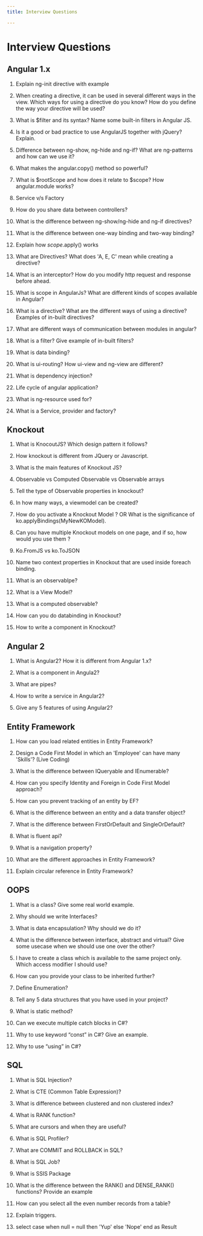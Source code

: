 ```yaml
---
title: Interview Questions

---
```


# Interview Questions

## Angular 1.x

1. Explain ng-init directive with example

1. When creating a directive, it can be used in several different ways in the view. Which ways for using a directive do you know? How do you define the way your directive will be used?

1. What is $filter and its syntax? Name some built-in filters in Angular JS.

1. Is it a good or bad practice to use AngularJS together with jQuery? Explain.

1.	Difference between ng-show, ng-hide and ng-if? What are ng-patterns and how can we use it?

1.	What makes the angular.copy() method so powerful?

1.	What is $rootScope and how does it relate to $scope? How angular.module works?

1.	Service v/s Factory

1.	How do you share data between controllers?

1.	What is the difference between ng-show/ng-hide and ng-if directives?

1.	What is the difference between one-way binding and two-way binding?

1.	Explain how $scope.$apply() works

1.	What are Directives? What does 'A, E, C' mean while creating a directive?

1.	What is an interceptor? How do you modify http request and response before ahead.

1. What is scope in AngularJs? What are different kinds of scopes available in Angular?

1. What is a directive? What are the different ways of using a directive? Examples of in-built directives?

1. What are different ways of communication between modules in angular?

1. What is a filter? Give example of in-built filters?

1. What is data binding?

1. What is ui-routing? How ui-view and ng-view are different?

1. What is dependency injection?

1. Life cycle of angular application?

1. What is ng-resource used for?

1. What is a Service, provider and factory?

## Knockout

1.	What is KnocoutJS? Which design pattern it follows?

1.	How knockout is different from JQuery or Javascript.

1.	What is the main features of Knockout JS?

1.	Observable vs Computed Observable vs Observable arrays

1.	Tell the type of Observable properties in knockout?

1.	In how many ways, a viewmodel can be created?

1.	How do you activate a Knockout Model ?  OR What is the significance of ko.applyBindings(MyNewKOModel).

1.	Can you have multiple Knockout models on one page, and if so, how would you use them ?

1.	Ko.FromJS vs ko.ToJSON

1.	Name two context properties in Knockout that are used inside foreach binding.


1. What is an observablpe?

1. What is a View Model?

1. What is a computed observable?

1. How can you do databinding in Knockout?

1. How to write a component in Knockout?

## Angular 2

1. What is Angular2? How it is different from Angular 1.x?

1. What is a component in Angula2?

1. What are pipes?

1. How to write a service in Angular2?

1. Give any 5 features of using Angular2?

## Entity Framework

1. How can you load related entities in Entity Framework?

1. Design a Code First Model in which an 'Employee' can have many 'Skills'? (Live Coding)

1. What is the difference between IQueryable and IEnumerable?

1. How can you specify Identity and Foreign in Code First Model approach?

1. How can you prevent tracking of an entity by EF?

1. What is the difference between an entity and a data transfer object?

1. What is the difference between FirstOrDefault and SingleOrDefault?

1. What is fluent api?

1. What is a navigation property?

1. What are the different approaches in Entity Framework?

1. Explain circular reference in Entity Framework?

## OOPS

1. What is a class? Give some real world example.

1. Why should we write Interfaces?

1. What is data encapsulation? Why should we do it?

1. What is the difference between interface, abstract and virtual? Give some usecase when we should use one over the other?

1. I have to create a class which is available to the same project only. Which access modifier I should use?

1. How can you provide your class to be inherited further? 

1. Define Enumeration?

1. Tell any 5 data structures that you have used in your project?

1. What is static method?

1. Can we execute multiple catch blocks in C#?

1. Why to use keyword “const” in C#? Give an example.

1. Why to use “using” in C#?

## SQL

1. What is SQL Injection?

1. What is CTE (Common Table Expression)?

1. What is difference between clustered and non clustered index?

1. What is RANK function?

1. What are cursors and when they are useful?

1. What is SQL Profiler?

1. What are COMMIT and ROLLBACK in SQL?

1. What is SQL Job?

1. What is SSIS Package

1. What is the difference between the RANK() and DENSE_RANK() functions? Provide an example

1. How can you select all the even number records from a table?

1. Explain triggers.

1. select case when null = null then 'Yup' else 'Nope' end as Result